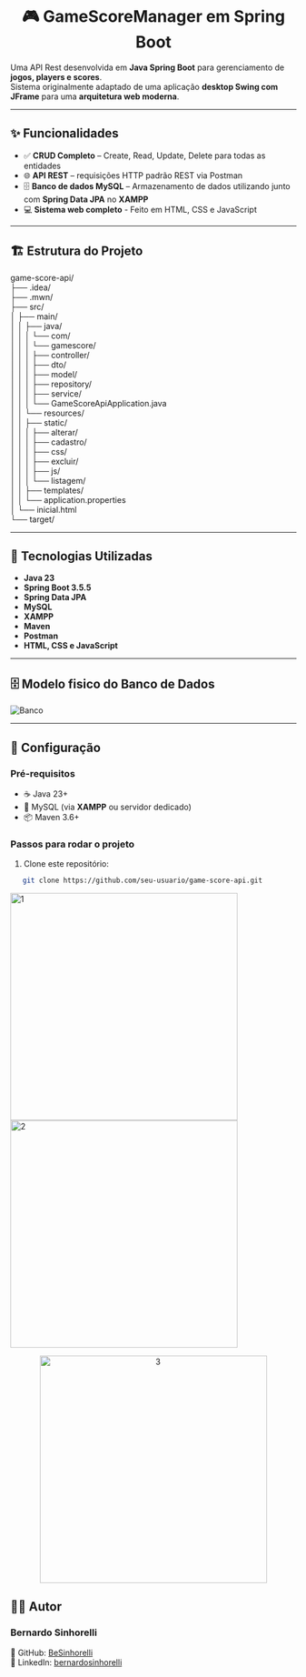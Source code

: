 <h1 align="center">🎮 GameScoreManager em Spring Boot</h1>

Uma API Rest desenvolvida em **Java Spring Boot** para gerenciamento de **jogos, players e scores**.  
Sistema originalmente adaptado de uma aplicação **desktop Swing com JFrame** para uma **arquitetura web moderna**.

---

## ✨ Funcionalidades

- ✅ **CRUD Completo** – Create, Read, Update, Delete para todas as entidades   
- 🌐 **API REST** – requisições HTTP padrão REST via Postman 
- 🗄️ **Banco de dados MySQL** – Armazenamento de dados utilizando junto com **Spring Data JPA** no **XAMPP**
- 💻 **Sistema web completo** - Feito em HTML, CSS e JavaScript

---

## 🏗️ Estrutura do Projeto

game-score-api/
<br>
├── .idea/
<br>
├── .mwn/
<br>
├── src/
<br>
│   ├── main/
<br>
│   │   ├── java/
<br>
│   │   │   └── com/
<br>
│   │   │       └── gamescore/
<br>
│   │   │           ├── controller/
<br>
│   │   │           ├── dto/
<br>
│   │   │           ├── model/
<br>
│   │   │           ├── repository/
<br>
│   │   │           ├── service/
<br>
│   │   │           └── GameScoreApiApplication.java
<br>
│   │   └── resources/
<br>
│   │       ├── static/
<br>
│   │       │   ├── alterar/
<br>
│   │       │   ├── cadastro/
<br>
│   │       │   ├── css/
<br>
│   │       │   ├── excluir/
<br>
│   │       │   ├── js/
<br>
│   │       │   └── listagem/
<br>
│   │       ├── templates/
<br>
│   │       └── application.properties
<br>
│   └── inicial.html
<br>
└── target/

---

## 🚀 Tecnologias Utilizadas

-  **Java 23**
-  **Spring Boot 3.5.5**
-  **Spring Data JPA**
-  **MySQL**
-  **XAMPP**
-  **Maven**
-  **Postman**
-  **HTML, CSS e JavaScript**

---

## 🗄️ Modelo fisico do Banco de Dados
![Banco](https://github.com/user-attachments/assets/98c8a80e-6a95-4ffe-8100-317918ced031) 

---
## 🔌 Configuração

### Pré-requisitos
- ☕ Java 23+  
- 🐬 MySQL (via **XAMPP** ou servidor dedicado)  
- 📦 Maven 3.6+  

### Passos para rodar o projeto

1. Clone este repositório:
````bash
   git clone https://github.com/seu-usuario/game-score-api.git
````
<p align="left">
<img width="400" height="400" alt="1" src="https://github.com/user-attachments/assets/bbccb51e-fcbf-402a-ab57-c2f7daeb2a35" />
<img width="400" height="400" alt="2" src="https://github.com/user-attachments/assets/9b1b4efa-8141-4ec5-acdd-e510dbb1e9a4" />
  </p>
<p align= "center"><img width="400" height="400" alt="3" src="https://github.com/user-attachments/assets/35de00c7-6df0-4ab6-9e4b-02f4fa7ea020" /></p>

## 👨‍💻 Autor
### Bernardo Sinhorelli  
🔗 GitHub: [BeSinhorelli](https://github.com/BeSinhorelli)  
🔗 LinkedIn: [bernardosinhorelli](https://www.linkedin.com/in/bernardosinhorelli/)  
